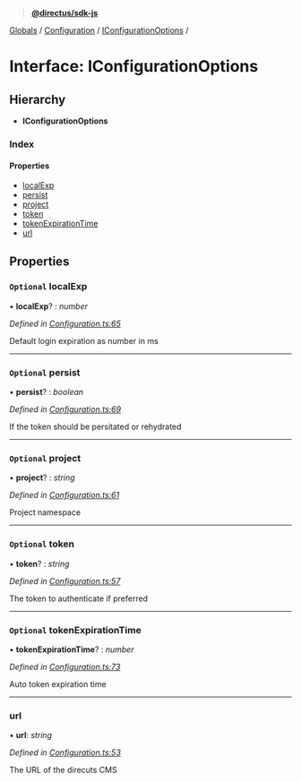 > **[@directus/sdk-js](../README.md)**

[Globals](../README.md) / [Configuration](../modules/configuration.md) / [IConfigurationOptions](configuration.iconfigurationoptions.md) /

# Interface: IConfigurationOptions

## Hierarchy

* **IConfigurationOptions**

### Index

#### Properties

* [localExp](configuration.iconfigurationoptions.md#optional-localexp)
* [persist](configuration.iconfigurationoptions.md#optional-persist)
* [project](configuration.iconfigurationoptions.md#optional-project)
* [token](configuration.iconfigurationoptions.md#optional-token)
* [tokenExpirationTime](configuration.iconfigurationoptions.md#optional-tokenexpirationtime)
* [url](configuration.iconfigurationoptions.md#url)

## Properties

### `Optional` localExp

• **localExp**? : *number*

*Defined in [Configuration.ts:65](https://github.com/direcuts/sdk-js/tree/master/Configuration.ts#L65)*

Default login expiration as number in ms

___

### `Optional` persist

• **persist**? : *boolean*

*Defined in [Configuration.ts:69](https://github.com/direcuts/sdk-js/tree/master/Configuration.ts#L69)*

If the token should be persitated or rehydrated

___

### `Optional` project

• **project**? : *string*

*Defined in [Configuration.ts:61](https://github.com/direcuts/sdk-js/tree/master/Configuration.ts#L61)*

Project namespace

___

### `Optional` token

• **token**? : *string*

*Defined in [Configuration.ts:57](https://github.com/direcuts/sdk-js/tree/master/Configuration.ts#L57)*

The token to authenticate if preferred

___

### `Optional` tokenExpirationTime

• **tokenExpirationTime**? : *number*

*Defined in [Configuration.ts:73](https://github.com/direcuts/sdk-js/tree/master/Configuration.ts#L73)*

Auto token expiration time

___

###  url

• **url**: *string*

*Defined in [Configuration.ts:53](https://github.com/direcuts/sdk-js/tree/master/Configuration.ts#L53)*

The URL of the direcuts CMS